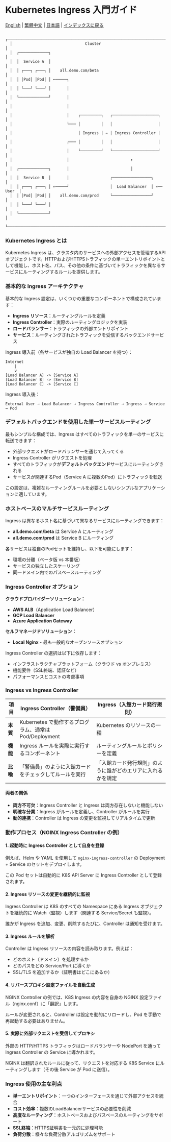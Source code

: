 # Kubernetes Ingress 入門ガイド

[English](../en/26_k8s_ingress_intro.md) | [繁體中文](../zh-tw/26_k8s_ingress_intro.md) | [日本語](../ja/26_k8s_ingress_intro.md) | [インデックスに戻る](../README.md)

```
  ┌─────────────────────────────────────────────────────────────────────────┐
  │                                Cluster                                  │
  │  ┌─────────────┐                                                        │
  │  │  Service A  │                                                        │
  │  │ ┌───┐ ┌───┐ │    all.demo.com/beta                                   │
  │  │ │Pod│ │Pod│ │ ←─────┐                                                │
  │  │ └───┘ └───┘ │       │                                                │
  │  └─────────────┘       │                                                │
  │                        │                                                │
  │                        │    ┌─────────┐   ┌────────────────────┐        │
  │                        └─── │         │   │                    │        │
  │                             │ Ingress │ ← │ Ingress Controller │        │
  │                        ┌─── │         │   │                    │        │
  │                        │    └─────────┘   └────────────────────┘        │
  │                        │                           ↑                    │
  │  ┌─────────────┐       │                           │                    │
  │  │  Service B  │       │                  ┌─────────────────┐           │
  │  │ ┌───┐ ┌───┐ │ ←─────┘                  │  Load Balancer  │ ←── User  │
  │  │ │Pod│ │Pod│ │    all.demo.com/prod     └─────────────────┘           │
  │  │ └───┘ └───┘ │                                                        │
  │  └─────────────┘                                                        │
  └─────────────────────────────────────────────────────────────────────────┘
```

### Kubernetes Ingress とは

Kubernetes Ingress は、クラスタ内のサービスへの外部アクセスを管理するAPIオブジェクトです。HTTPおよびHTTPSトラフィックの単一エントリポイントとして機能し、ホスト名、パス、その他の条件に基づいてトラフィックを異なるサービスにルーティングするルールを提供します。

### 基本的な Ingress アーキテクチャ

基本的な Ingress 設定は、いくつかの重要なコンポーネントで構成されています：

- **Ingress リソース**：ルーティングルールを定義
- **Ingress Controller**：実際のルーティングロジックを実装
- **ロードバランサー**：トラフィックの外部エントリポイント
- **サービス**：ルーティングされたトラフィックを受信するバックエンドサービス

Ingress 導入前（各サービスが独自の Load Balancer を持つ）：
```
Internet
    |
    v
[Load Balancer A] -> [Service A]
[Load Balancer B] -> [Service B]
[Load Balancer C] -> [Service C]
```

Ingress 導入後：
```
External User → Load Balancer → Ingress Controller → Ingress → Service → Pod
```

### デフォルトバックエンドを使用した単一サービスルーティング

最もシンプルな構成では、Ingress はすべてのトラフィックを単一のサービスに転送できます：

- 外部リクエストがロードバランサーを通じて入ってくる
- Ingress Controller がリクエストを処理
- すべてのトラフィックが**デフォルトバックエンド**サービスにルーティングされる
- サービスが関連するPod（Service A に複数のPod）にトラフィックを転送

この設定は、複雑なルーティングルールを必要としないシンプルなアプリケーションに適しています。

### ホストベースのマルチサービスルーティング

Ingress は異なるホスト名に基づいて異なるサービスにルーティングできます：

- **all.demo.com/beta** は Service A にルーティング
- **all.demo.com/prod** は Service B にルーティング

各サービスは独自のPodセットを維持し、以下を可能にします：
- 環境の分離（ベータ版 vs 本番版）
- サービスの独立したスケーリング
- 同一ドメイン内でのパスベースルーティング

### Ingress Controller オプション

**クラウドプロバイダーソリューション：**
- **AWS ALB**（Application Load Balancer）
- **GCP Load Balancer** 
- **Azure Application Gateway**

**セルフマネージドソリューション：**
- **Local Nginx** - 最も一般的なオープンソースオプション

Ingress Controller の選択は以下に依存します：
- インフラストラクチャプラットフォーム（クラウド vs オンプレミス）
- 機能要件（SSL終端、認証など）
- パフォーマンスとコストの考慮事項

### Ingress vs Ingress Controller

| 項目 | Ingress Controller（警備員） | Ingress（入館カード発行規則） | 
|------|------------------------------|------------------------------|
| **本質** | Kubernetes で動作するプログラム、通常は Pod/Deployment | Kubernetes のリソースの一種 | 
| **機能** | Ingress ルールを実際に実行するコンポーネント | ルーティングルールとポリシーを定義 |
| **比喩** | 「警備員」のように入館カードをチェックしてルールを実行 | 「入館カード発行規則」のように誰がどのエリアに入れるかを規定 |

#### 両者の関係
- **両方不可欠**：Ingress Controller と Ingress は両方存在しないと機能しない
- **明確な分業**：Ingress がルールを定義し、Controller がルールを実行
- **動的連携**：Controller は Ingress の変更を監視してリアルタイムで更新

### 動作プロセス（NGINX Ingress Controller の例）

#### 1. 起動時に Ingress Controller として自身を登録
例えば、Helm や YAML を使用して `nginx-ingress-controller` の Deployment + Service のセットをデプロイします。

この Pod セットは自動的に K8S API Server に Ingress Controller として登録されます。

#### 2. Ingress リソースの変更を継続的に監視
Ingress Controller は K8S のすべての Namespace にある Ingress オブジェクトを継続的に Watch（監視）します（関連する Service/Secret も監視）。

誰かが Ingress を追加、変更、削除するたびに、Controller は通知を受けます。

#### 3. Ingress ルールを解析
Controller は Ingress リソースの内容を読み取ります。例えば：
- どのホスト（ドメイン）を処理するか
- どのパスをどの Service/Port に導くか
- SSL/TLS を追加するか（証明書はどこにあるか）

#### 4. リバースプロキシ設定ファイルを自動生成
NGINX Controller の例では、K8S Ingress の内容を自身の NGINX 設定ファイル（nginx.conf）に「翻訳」します。

ルールが変更されると、Controller は設定を動的にリロードし、Pod を手動で再起動する必要はありません。

#### 5. 実際に外部リクエストを受信してプロキシ
外部の HTTP/HTTPS トラフィックはロードバランサーや NodePort を通って Ingress Controller の Service に導かれます。

NGINX は翻訳されたルールに従って、リクエストを対応する K8S Service にルーティングします（その後 Service が Pod に送信）。

### Ingress 使用の主な利点

- **単一エントリポイント**：一つのインターフェースを通じて外部アクセスを統合
- **コスト効率**：複数のLoadBalancerサービスの必要性を削減
- **高度なルーティング**：ホストベースおよびパスベースのルーティングをサポート
- **SSL終端**：HTTPS証明書を一元的に処理可能
- **負荷分散**：様々な負荷分散アルゴリズムをサポート